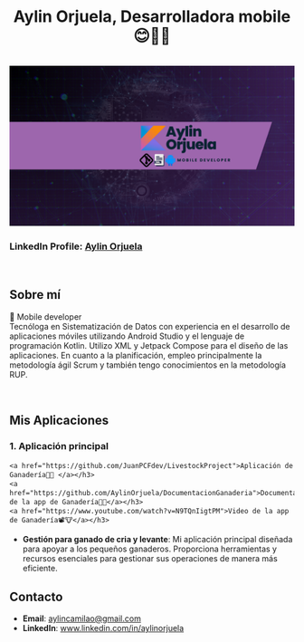 <div align="center">
<h1 align="center">Aylin Orjuela, Desarrolladora mobile 😊📱🤳</h1>
<br>
</div>

<img src="https://raw.githubusercontent.com/AylinOrjuela/AylinOrjuela/main/Banner.png" alt="BannerProfile">
<br>

<h3>LinkedIn Profile: 
<a href="www.linkedin.com/in/aylinorjuela">Aylin Orjuela</a></h3>

<br>

## Sobre mí
📲 Mobile developer  
Tecnóloga en Sistematización de Datos con experiencia en el desarrollo de aplicaciones móviles utilizando Android Studio y el lenguaje de programación Kotlin. Utilizo XML y Jetpack Compose para el diseño de las aplicaciones. En cuanto a la planificación, empleo principalmente la metodología ágil Scrum y también tengo conocimientos en la metodología RUP.

<br>

## Mis Aplicaciones

### 1. Aplicación principal

    <a href="https://github.com/JuanPCFdev/LivestockProject">Aplicación de Ganadería📱🐄 </a></h3>
    <a href="https://github.com/AylinOrjuela/DocumentacionGanaderia">Documentación de la app de Ganadería📄🐮</a></h3>
    <a href="https://www.youtube.com/watch?v=N9TQnIigtPM">Video de la app de Ganadería📽️🐮</a></h3>

- **Gestión para ganado de cria y levante**: Mi aplicación principal diseñada para apoyar a los pequeños ganaderos. Proporciona herramientas y recursos esenciales para gestionar sus operaciones de manera más eficiente.


## Contacto

- **Email**: aylincamilao@gmail.com
- **LinkedIn**: www.linkedin.com/in/aylinorjuela

